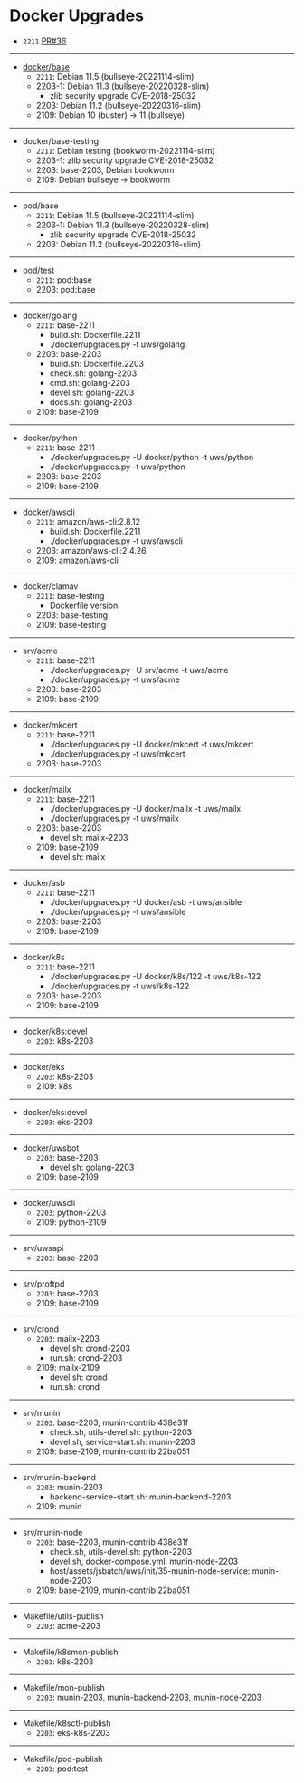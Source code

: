 # Docker Upgrades

* `2211` [PR#36](https://github.com/TalkingPts/Infrastructure/pull/36)

---

* [docker/base][debian-container]
    * `2211`: Debian 11.5 (bullseye-20221114-slim)
    * 2203-1: Debian 11.3 (bullseye-20220328-slim)
        * zlib security upgrade CVE-2018-25032
    * 2203: Debian 11.2 (bullseye-20220316-slim)
    * 2109: Debian 10 (buster) -> 11 (bullseye)

[debian-container]: https://hub.docker.com/_/debian

---

* docker/base-testing
    * `2211`: Debian testing (bookworm-20221114-slim)
    * 2203-1: zlib security upgrade CVE-2018-25032
    * 2203: base-2203, Debian bookworm
    * 2109: Debian bullseye -> bookworm

---

* pod/base
    * `2211`: Debian 11.5 (bullseye-20221114-slim)
    * 2203-1: Debian 11.3 (bullseye-20220328-slim)
        * zlib security upgrade CVE-2018-25032
    * 2203: Debian 11.2 (bullseye-20220316-slim)

---

* pod/test
    * `2211`: pod:base
    * 2203: pod:base

---

* docker/golang
    * `2211`: base-2211
        * build.sh: Dockerfile.2211
        * ./docker/upgrades.py -t uws/golang
    * 2203: base-2203
        * build.sh: Dockerfile.2203
        * check.sh: golang-2203
        * cmd.sh: golang-2203
        * devel.sh: golang-2203
        * docs.sh: golang-2203
    * 2109: base-2109

---

* docker/python
    * `2211`: base-2211
        * ./docker/upgrades.py -U docker/python -t uws/python
        * ./docker/upgrades.py -t uws/python
    * 2203: base-2203
    * 2109: base-2109

---

* [docker/awscli][awscli]
    * `2211`: amazon/aws-cli:2.8.12
        * build.sh: Dockerfile.2211
        * ./docker/upgrades.py -t uws/awscli
    * 2203: amazon/aws-cli:2.4.26
    * 2109: amazon/aws-cli

[awscli]: https://hub.docker.com/r/amazon/aws-cli/tags

---

* docker/clamav
    * `2211`: base-testing
        * Dockerfile version
    * 2203: base-testing
    * 2109: base-testing

---

* srv/acme
    * `2211`: base-2211
        * ./docker/upgrades.py -U srv/acme -t uws/acme
        * ./docker/upgrades.py -t uws/acme
    * 2203: base-2203
    * 2109: base-2109

---

* docker/mkcert
    * `2211`: base-2211
        * ./docker/upgrades.py -U docker/mkcert -t uws/mkcert
        * ./docker/upgrades.py -t uws/mkcert
    * 2203: base-2203

---

* docker/mailx
    * `2211`: base-2211
        * ./docker/upgrades.py -U docker/mailx -t uws/mailx
        * ./docker/upgrades.py -t uws/mailx
    * 2203: base-2203
        * devel.sh: mailx-2203
    * 2109: base-2109
        * devel.sh: mailx

---

* docker/asb
    * `2211`: base-2211
        * ./docker/upgrades.py -U docker/asb -t uws/ansible
        * ./docker/upgrades.py -t uws/ansible
    * 2203: base-2203
    * 2109: base-2109

---

* docker/k8s
    * `2211`: base-2211
        * ./docker/upgrades.py -U docker/k8s/122 -t uws/k8s-122
        * ./docker/upgrades.py -t uws/k8s-122
    * 2203: base-2203
    * 2109: base-2109

---

* docker/k8s:devel
    * `2203`: k8s-2203

---

* docker/eks
    * `2203`: k8s-2203
    * 2109: k8s

---

* docker/eks:devel
    * `2203`: eks-2203

---

* docker/uwsbot
    * `2203`: base-2203
        * devel.sh: golang-2203
    * 2109: base-2109

---

* docker/uwscli
    * `2203`: python-2203
    * 2109: python-2109

---

* srv/uwsapi
    * `2203`: base-2203

---

* srv/proftpd
    * `2203`: base-2203
    * 2109: base-2109

---

* srv/crond
    * `2203`: mailx-2203
        * devel.sh: crond-2203
        * run.sh: crond-2203
    * 2109: mailx-2109
        * devel.sh: crond
        * run.sh: crond

---

* srv/munin
    * `2203`: base-2203, munin-contrib 438e31f
        * check.sh, utils-devel.sh: python-2203
        * devel.sh, service-start.sh: munin-2203
    * 2109: base-2109, munin-contrib 22ba051

---

* srv/munin-backend
    * `2203`: munin-2203
        * backend-service-start.sh: munin-backend-2203
    * 2109: munin

---

* srv/munin-node
    * `2203`: base-2203, munin-contrib 438e31f
        * check.sh, utils-devel.sh: python-2203
        * devel.sh, docker-compose.yml: munin-node-2203
        * host/assets/jsbatch/uws/init/35-munin-node-service: munin-node-2203
    * 2109: base-2109, munin-contrib 22ba051

---

* Makefile/utils-publish
    * `2203`: acme-2203

---

* Makefile/k8smon-publish
    * `2203`: k8s-2203

---

* Makefile/mon-publish
    * `2203`: munin-2203, munin-backend-2203, munin-node-2203

---

* Makefile/k8sctl-publish
    * `2203`: eks-k8s-2203

---

* Makefile/pod-publish
    * `2203`: pod:test

